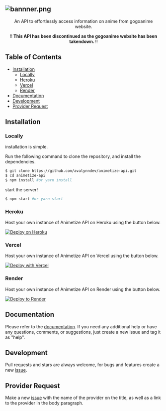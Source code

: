 ![bannner.png](https://raw.githubusercontent.com/animetize/animetize-api/main/Animetize_banner.png)
-------
<p align="center">
  An API to effortlessly access information on anime from gogoanime website.
</p> 
<p align="center">  
  ‼️<b> This API has been discontinued as the gogoanime website has been takendown. </b>‼️
</p>

<h2> Table of Contents </h2>

- [Installation](#installation)
  - [Locally](#locally)
  - [Heroku](#heroku)
  - [Vercel](#vercel)
  - [Render](#render)
- [Documentation](#documentation)
- [Development](#development)
- [Provider Request](#provider-request)

## Installation
### Locally
installation is simple.

Run the following command to clone the repository, and install the dependencies.

```sh
$ git clone https://github.com/avalynndev/animetize-api.git
$ cd animetize-api
$ npm install #or yarn install
```

start the server!

```sh
$ npm start #or yarn start
```

### Heroku
Host your own instance of Animetize API on Heroku using the button below.

[![Deploy on Heroku](https://www.herokucdn.com/deploy/button.svg)](https://heroku.com/deploy?template=https://github.com/avalynndev/animetize-api/tree/main)

### Vercel
Host your own instance of Animetize API on Vercel using the button below.

[![Deploy with Vercel](https://vercel.com/button)](https://vercel.com/new/clone?repository-url=https%3A%2F%2Fgithub.com%2Favalynndev%2Fanimetize-api)

### Render
Host your own instance of Animetize API on Render using the button below.

[![Deploy to Render](https://render.com/images/deploy-to-render-button.svg)](https://render.com/deploy?repo=https://github.com/avalynndev/animetize-api)

## Documentation
Please refer to the [documentation](https://animetize-docs.vercel.app/). If you need any additional help or have any questions, comments, or suggestions, just create a new issue and tag it as "help".

## Development
Pull requests and stars are always welcome, for bugs and features create a new [issue](https://github.com/avalynndev/animetize-api/issues).

## Provider Request
Make a new [issue](https://github.com/avalynndev/animetize-api/issues/new?assignees=&labels=provider+request&template=provider-request.yml) with the name of the provider on the title, as well as a link to the provider in the body paragraph.
